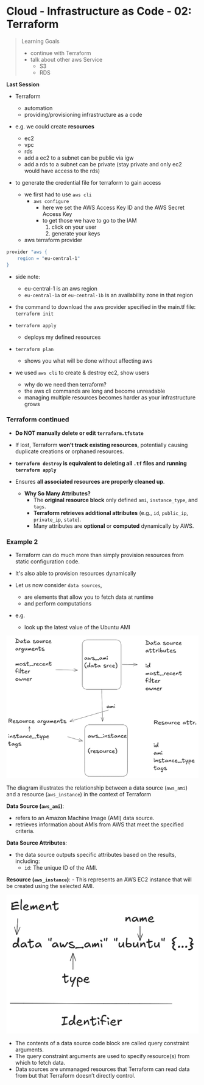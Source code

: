# Cloud - Infrastructure as Code - 02: Terraform

>Learning Goals
>- continue with Terraform
>- talk about other aws Service
>   - S3
>   - RDS

**Last Session**

- Terraform
    - automation
    - providing/provisioning infrastructure as a code
- e.g. we could create **resources**
    - ec2
    - vpc
    - rds
    - add a ec2 to a subnet can be public via igw
    - add a rds to a subnet can be private (stay private and only ec2 would have access
        to the rds)

- to generate the credential file for terraform to gain access
    - we first had to use `aws cli`
        - `aws configure`
            - here we set the AWS Access Key ID and the AWS Secret Access Key
            - to get those we have to go to the IAM
                1. click on your user
                2. generate your keys
    - aws terraform provider
```bash
provider "aws {
    region = "eu-central-1"
}
```
- side note:
    - eu-central-1 is an aws region
    - `eu-central-1a` or `eu-central-1b` is an availability zone in that region
- the command to download the aws provider specified in the main.tf file:
    `terraform init`
- `terraform apply`
    - deploys my defined resources
-  `terraform plan`
    - shows you what will be done without affecting aws

- we used `aws cli` to create & destroy ec2, show users
    - why do we need then terraform?
    - the aws cli commands are long and become unreadable
    - managing multiple resources becomes harder as your infrastructure grows


### Terraform continued

- **Do NOT manually delete or edit `terraform.tfstate`**
- If lost, Terraform **won’t track existing resources**, potentially causing duplicate creations or orphaned resources.  

- **`terraform destroy` is equivalent to deleting all `.tf` files and running `terraform apply`** 
- Ensures **all associated resources are properly cleaned up**.

  - **Why So Many Attributes?** 
    - The **original resource block** only defined `ami`, `instance_type`, and `tags`.
    - **Terraform retrieves additional attributes** (e.g., `id`, `public_ip`, `private_ip`, `state`). 
    - Many attributes are **optional** or **computed** dynamically by AWS.

### Example 2

- Terraform can do much more than simply provision resources from static configuration code.
- It's also able
to provision resources dynamically

- Let us now consider `data sources`,
    - are elements that allow you to fetch data at runtime
    - and perform computations

- e.g. 
    - look up the latest value of the Ubuntu AMI

![alt text](image.png)

The diagram illustrates the relationship between a data source (`aws_ami`) and a resource (`aws_instance`) in the context of Terraform

**Data Source (`aws_ami`)**:
- refers to an Amazon Machine Image (AMI) data source. 
- retrieves information about AMIs from AWS that meet the specified criteria.

**Data Source Attributes**:
- the data source outputs specific attributes based on the results, including:
     - `id`: The unique ID of the AMI.

**Resource (`aws_instance`)**:
    - This represents an AWS EC2 instance that will be created using the selected AMI.

![alt text](image-1.png)

- The contents of a data source code block are called query constraint arguments.
- The query constraint arguments are used to specify resource(s) from which to fetch data.
- Data sources are unmanaged resources that Terraform can read data from but that Terraform doesn’t directly control.
    